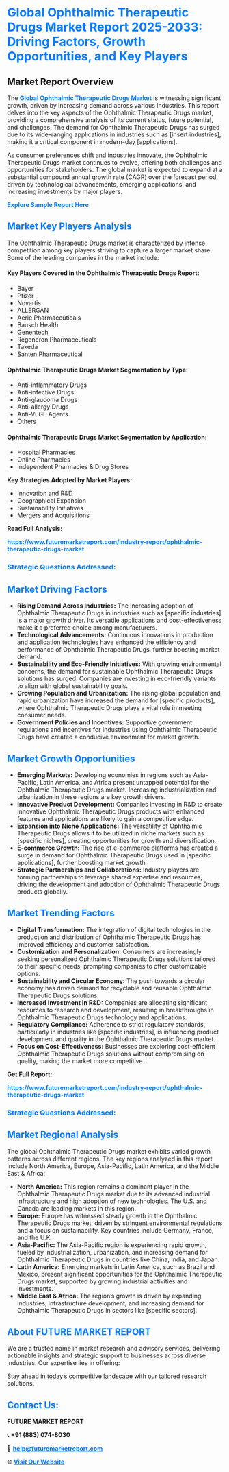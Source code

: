 <h1 style="color: #007BFF;">Global Ophthalmic Therapeutic Drugs Market Report 2025-2033: Driving Factors, Growth Opportunities, and Key Players</h1>

<section id="overview">
<h2>Market Report Overview</h2>
<p>The <a href="https://www.futuremarketreport.com/industry-report/ophthalmic-therapeutic-drugs-market" style="color: #007BFF; text-decoration: none;"><strong>Global Ophthalmic Therapeutic Drugs Market</strong></a> is witnessing significant growth, driven by increasing demand across various industries. This report delves into the key aspects of the Ophthalmic Therapeutic Drugs market, providing a comprehensive analysis of its current status, future potential, and challenges. The demand for Ophthalmic Therapeutic Drugs has surged due to its wide-ranging applications in industries such as [insert industries], making it a critical component in modern-day [applications].</p>
<p>As consumer preferences shift and industries innovate, the Ophthalmic Therapeutic Drugs market continues to evolve, offering both challenges and opportunities for stakeholders. The global market is expected to expand at a substantial compound annual growth rate (CAGR) over the forecast period, driven by technological advancements, emerging applications, and increasing investments by major players.</p>
</section>

<section id="overview">
<p><a href="https://www.futuremarketreport.com/request-sample/reportId=60042" style="color: #007BFF; text-decoration: none;"><strong>Explore Sample Report Here</strong></a></p>
</section>

<section id="key-players">
<h2 style="color: #007BFF;">Market Key Players Analysis</h2>
<p>The Ophthalmic Therapeutic Drugs market is characterized by intense competition among key players striving to capture a larger market share. Some of the leading companies in the market include:</p>
<h4>Key Players Covered in the Ophthalmic Therapeutic Drugs Report:</h4>
<ul><li>Bayer</li><li>Pfizer</li><li>Novartis</li><li>ALLERGAN</li><li>Aerie Pharmaceuticals</li><li>Bausch Health</li><li>Genentech</li><li>Regeneron Pharmaceuticals</li><li>Takeda</li><li>Santen Pharmaceutical</li></ul>
<h4>Ophthalmic Therapeutic Drugs Market Segmentation by Type:</h4>
<ul><li>Anti-inflammatory Drugs</li><li>Anti-infective Drugs</li><li>Anti-glaucoma Drugs</li><li>Anti-allergy Drugs</li><li>Anti-VEGF Agents</li><li>Others</li></ul>

<h4>Ophthalmic Therapeutic Drugs Market Segmentation by Application:</h4>
<ul><li>Hospital Pharmacies</li><li>Online Pharmacies</li><li>Independent Pharmacies &amp; Drug Stores</li></ul>
<p><strong>Key Strategies Adopted by Market Players:</strong></p>
<ul>
<li>Innovation and R&D</li>
<li>Geographical Expansion</li>
<li>Sustainability Initiatives</li>
<li>Mergers and Acquisitions</li>
</ul>
</section>

<section>
<p><strong>Read Full Analysis: </strong></p><a href="https://www.futuremarketreport.com/industry-report/ophthalmic-therapeutic-drugs-market" style="color: #007BFF; text-decoration: none;"><strong>https://www.futuremarketreport.com/industry-report/ophthalmic-therapeutic-drugs-market</strong></a>
<h3 style="color: #007BFF;">Strategic Questions Addressed:</h3>
</section>

<section id="driving-factors">
<h2 style="color: #007BFF;">Market Driving Factors</h2>
<ul>
<li><strong>Rising Demand Across Industries:</strong> The increasing adoption of Ophthalmic Therapeutic Drugs in industries such as [specific industries] is a major growth driver. Its versatile applications and cost-effectiveness make it a preferred choice among manufacturers.</li>
<li><strong>Technological Advancements:</strong> Continuous innovations in production and application technologies have enhanced the efficiency and performance of Ophthalmic Therapeutic Drugs, further boosting market demand.</li>
<li><strong>Sustainability and Eco-Friendly Initiatives:</strong> With growing environmental concerns, the demand for sustainable Ophthalmic Therapeutic Drugs solutions has surged. Companies are investing in eco-friendly variants to align with global sustainability goals.</li>
<li><strong>Growing Population and Urbanization:</strong> The rising global population and rapid urbanization have increased the demand for [specific products], where Ophthalmic Therapeutic Drugs plays a vital role in meeting consumer needs.</li>
<li><strong>Government Policies and Incentives:</strong> Supportive government regulations and incentives for industries using Ophthalmic Therapeutic Drugs have created a conducive environment for market growth.</li>
</ul>
</section>

<section id="growth-opportunities">
<h2 style="color: #007BFF;">Market Growth Opportunities</h2>
<ul>
<li><strong>Emerging Markets:</strong> Developing economies in regions such as Asia-Pacific, Latin America, and Africa present untapped potential for the Ophthalmic Therapeutic Drugs market. Increasing industrialization and urbanization in these regions are key growth drivers.</li>
<li><strong>Innovative Product Development:</strong> Companies investing in R&D to create innovative Ophthalmic Therapeutic Drugs products with enhanced features and applications are likely to gain a competitive edge.</li>
<li><strong>Expansion into Niche Applications:</strong> The versatility of Ophthalmic Therapeutic Drugs allows it to be utilized in niche markets such as [specific niches], creating opportunities for growth and diversification.</li>
<li><strong>E-commerce Growth:</strong> The rise of e-commerce platforms has created a surge in demand for Ophthalmic Therapeutic Drugs used in [specific applications], further boosting market growth.</li>
<li><strong>Strategic Partnerships and Collaborations:</strong> Industry players are forming partnerships to leverage shared expertise and resources, driving the development and adoption of Ophthalmic Therapeutic Drugs products globally.</li>
</ul>
</section>

<section id="trending-factors">
<h2 style="color: #007BFF;">Market Trending Factors</h2>
<ul>
<li><strong>Digital Transformation:</strong> The integration of digital technologies in the production and distribution of Ophthalmic Therapeutic Drugs has improved efficiency and customer satisfaction.</li>
<li><strong>Customization and Personalization:</strong> Consumers are increasingly seeking personalized Ophthalmic Therapeutic Drugs solutions tailored to their specific needs, prompting companies to offer customizable options.</li>
<li><strong>Sustainability and Circular Economy:</strong> The push towards a circular economy has driven demand for recyclable and reusable Ophthalmic Therapeutic Drugs solutions.</li>
<li><strong>Increased Investment in R&D:</strong> Companies are allocating significant resources to research and development, resulting in breakthroughs in Ophthalmic Therapeutic Drugs technology and applications.</li>
<li><strong>Regulatory Compliance:</strong> Adherence to strict regulatory standards, particularly in industries like [specific industries], is influencing product development and quality in the Ophthalmic Therapeutic Drugs market.</li>
<li><strong>Focus on Cost-Effectiveness:</strong> Businesses are exploring cost-efficient Ophthalmic Therapeutic Drugs solutions without compromising on quality, making the market more competitive.</li>
</ul>
</section>

<section>
<p><strong>Get Full Report: </strong></p><a href="https://www.futuremarketreport.com/industry-report/ophthalmic-therapeutic-drugs-market" style="color: #007BFF; text-decoration: none;"><strong>https://www.futuremarketreport.com/industry-report/ophthalmic-therapeutic-drugs-market</strong></a>
<h3 style="color: #007BFF;">Strategic Questions Addressed:</h3>
</section>


<section id="regional-analysis">
<h2 style="color: #007BFF;">Market Regional Analysis</h2>
<p>The global Ophthalmic Therapeutic Drugs market exhibits varied growth patterns across different regions. The key regions analyzed in this report include North America, Europe, Asia-Pacific, Latin America, and the Middle East & Africa:</p>
<ul>
<li><strong>North America:</strong> This region remains a dominant player in the Ophthalmic Therapeutic Drugs market due to its advanced industrial infrastructure and high adoption of new technologies. The U.S. and Canada are leading markets in this region.</li>
<li><strong>Europe:</strong> Europe has witnessed steady growth in the Ophthalmic Therapeutic Drugs market, driven by stringent environmental regulations and a focus on sustainability. Key countries include Germany, France, and the U.K.</li>
<li><strong>Asia-Pacific:</strong> The Asia-Pacific region is experiencing rapid growth, fueled by industrialization, urbanization, and increasing demand for Ophthalmic Therapeutic Drugs in countries like China, India, and Japan.</li>
<li><strong>Latin America:</strong> Emerging markets in Latin America, such as Brazil and Mexico, present significant opportunities for the Ophthalmic Therapeutic Drugs market, supported by growing industrial activities and investments.</li>
<li><strong>Middle East & Africa:</strong> The region’s growth is driven by expanding industries, infrastructure development, and increasing demand for Ophthalmic Therapeutic Drugs in sectors like [specific sectors].</li>
</ul>
</section>

<footer>
<h2 style="color: #007BFF;">About FUTURE MARKET REPORT</h2>
<p>We are a trusted name in market research and advisory services, delivering actionable insights and strategic support to businesses across diverse industries. Our expertise lies in offering:</p>

<p>Stay ahead in today’s competitive landscape with our tailored research solutions.</p>

<h2 style="color: #007BFF;">Contact Us:</h2>
<p><strong>FUTURE MARKET REPORT</strong></p>
<p>📞 <strong>+91 (883) 074-8030</strong></p>
<p>📧 <strong><a href="mailto:help@futuremarketreport.com" style="color: #007BFF;">help@futuremarketreport.com</a></strong></p>
<p>🌐 <strong><a href="https://www.futuremarketreport.com/" style="color: #007BFF;">Visit Our Website</a></strong></p>
</footer>